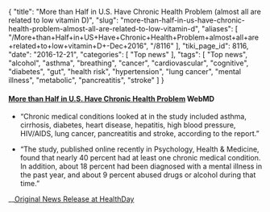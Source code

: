 {
    "title": "More than Half in U.S. Have Chronic Health Problem (almost all are related to low vitamin D)",
    "slug": "more-than-half-in-us-have-chronic-health-problem-almost-all-are-related-to-low-vitamin-d",
    "aliases": [
        "/More+than+Half+in+US+Have+Chronic+Health+Problem+almost+all+are+related+to+low+vitamin+D+-Dec+2016",
        "/8116"
    ],
    "tiki_page_id": 8116,
    "date": "2016-12-21",
    "categories": [
        "Top news"
    ],
    "tags": [
        "Top news",
        "alcohol",
        "asthma",
        "breathing",
        "cancer",
        "cardiovascular",
        "cognitive",
        "diabetes",
        "gut",
        "health risk",
        "hypertension",
        "lung cancer",
        "mental illness",
        "metabolic",
        "pancreatitis",
        "stroke"
    ]
}


#### [More than Half in U.S. Have Chronic Health Problem](http://www.webmd.com/diabetes/news/20161102/more-than-half-of-americans-have-chronic-health-problem-study) WebMD

* “Chronic medical conditions looked at in the study included asthma, cirrhosis, diabetes, heart disease, hepatitis, high blood pressure, HIV/AIDS, lung cancer, pancreatitis and stroke, according to the report.”

* “The study, published online recently in Psychology, Health & Medicine, found that nearly 40 percent had at least one chronic medical condition. In addition, about 18 percent had been diagnosed with a mental illness in the past year, and about 9 percent abused drugs or alcohol during that time.”

__[Original News Release at HealthDay](https://consumer.healthday.com/general-health-information-16/alcohol-abuse-news-12/more-than-half-of-americans-have-chronic-health-problem-study-716282.html)